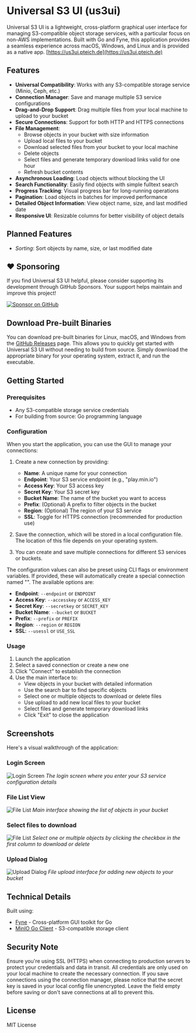 # Universal S3 UI (us3ui)

Universal S3 UI is a lightweight, cross-platform graphical user interface for managing S3-compatible object storage services, with a particular focus on non-AWS implementations.
Built with Go and Fyne, this application provides a seamless experience across macOS, Windows, and Linux and is provided as a native app.
[https://us3ui.pteich.de](https://us3ui.pteich.de)

## Features

- **Universal Compatibility**: Works with any S3-compatible storage service (Minio, Ceph, etc.)
- **Connection Manager**: Save and manage multiple S3 service configurations
- **Drag-and-Drop Support**: Drag multiple files from your local machine to upload to your bucket
- **Secure Connections**: Support for both HTTP and HTTPS connections
- **File Management**:
  - Browse objects in your bucket with size information
  - Upload local files to your bucket
  - Download selected files from your bucket to your local machine
  - Delete objects
  - Select files and generate temporary download links valid for one hour
  - Refresh bucket contents
- **Asynchronous Loading**: Load objects without blocking the UI
- **Search Functionality**: Easily find objects with simple fulltext search
- **Progress Tracking**: Visual progress bar for long-running operations
- **Pagination**: Load objects in batches for improved performance
- **Detailed Object Information**: View object name, size, and last modified date
- **Responsive UI**: Resizable columns for better visibility of object details

## Planned Features

- _Sorting_: Sort objects by name, size, or last modified date

## ❤️ Sponsoring

If you find Universal S3 UI helpful, please consider supporting its development through GitHub Sponsors. Your support helps maintain and improve this project!

[![Sponsor on GitHub](https://img.shields.io/badge/Sponsor-GitHub-ea4aaa?style=for-the-badge&logo=github)](https://github.com/sponsors/pteich)

## Download Pre-built Binaries

You can download pre-built binaries for Linux, macOS, and Windows from the [GitHub Releases](https://github.com/pteich/us3ui/releases) page. This allows you to quickly get started with Universal S3 UI without needing to build from source. Simply download the appropriate binary for your operating system, extract it, and run the executable.

## Getting Started

### Prerequisites

- Any S3-compatible storage service credentials
- For building from source: Go programming language

### Configuration

When you start the application, you can use the GUI to manage your connections:

1. Create a new connection by providing:

   - **Name**: A unique name for your connection
   - **Endpoint**: Your S3 service endpoint (e.g., "play.min.io")
   - **Access Key**: Your S3 access key
   - **Secret Key**: Your S3 secret key
   - **Bucket Name**: The name of the bucket you want to access
   - **Prefix**: (Optional) A prefix to filter objects in the bucket
   - **Region**: (Optional) The region of your S3 service
   - **SSL**: Toggle for HTTPS connection (recommended for production use)

2. Save the connection, which will be stored in a local configuration file. The location of this file depends on your operating system.

3. You can create and save multiple connections for different S3 services or buckets.

The configuration values can also be preset using CLI flags or environment variables. If provided, these will automatically create a special connection named "<Transient>". The available options are:

- **Endpoint**: `--endpoint` or `ENDPOINT`
- **Access Key**: `--accesskey` or `ACCESS_KEY`
- **Secret Key**: `--secretkey` or `SECRET_KEY`
- **Bucket Name**: `--bucket` or `BUCKET`
- **Prefix**: `--prefix` or `PREFIX`
- **Region**: `--region` or `REGION`
- **SSL**: `--usessl` or `USE_SSL`

### Usage

1. Launch the application
2. Select a saved connection or create a new one
3. Click "Connect" to establish the connection
4. Use the main interface to:
   - View objects in your bucket with detailed information
   - Use the search bar to find specific objects
   - Select one or multiple objects to download or delete files
   - Use upload to add new local files to your bucket
   - Select files and generate temporary download links
   - Click "Exit" to close the application

## Screenshots

Here's a visual walkthrough of the application:

### Login Screen

![Login Screen](screenshots/login.png)
_The login screen where you enter your S3 service configuration details_

### File List View

![File List](screenshots/filelist.png)
_Main interface showing the list of objects in your bucket_

### Select files to download

![File List](screenshots/selectfiles.png)
_Select one or multiple objects by clicking the checkbox in the first column to download or delete_

### Upload Dialog

![Upload Dialog](screenshots/upload-file.png)
_File upload interface for adding new objects to your bucket_

## Technical Details

Built using:

- [Fyne](https://fyne.io/) - Cross-platform GUI toolkit for Go
- [MinIO Go Client](https://github.com/minio/minio-go) - S3-compatible storage client

## Security Note

Ensure you're using SSL (HTTPS) when connecting to production servers to protect your credentials and data in transit.
All credentials are only used on your local machine to create the necessary connection.
If you save connections using the connection manager, please notice that the secret key is saved in
your local config file unencrypted. Leave the field empty before saving or don't save connections at all to prevent this.

## License

MIT License
